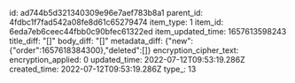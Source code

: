 id: ad744b5d321340309e96e7aef783b8a1
parent_id: 4fdbc1f7fad542a08fe8d61c65279474
item_type: 1
item_id: 6eda7eb6ceec44fbb0c90bfec61322ed
item_updated_time: 1657613598243
title_diff: "[]"
body_diff: "[]"
metadata_diff: {"new":{"order":1657618384300},"deleted":[]}
encryption_cipher_text: 
encryption_applied: 0
updated_time: 2022-07-12T09:53:19.286Z
created_time: 2022-07-12T09:53:19.286Z
type_: 13